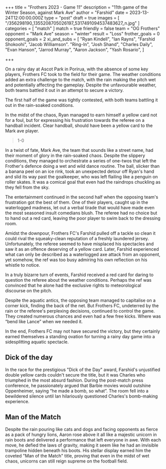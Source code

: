 
+++
title = "Frothers 2023 - Game 11"
description = "11th game of the Winter Season, against Mark Ave"
author = "Farshid"
date = 2023-13-24T12:00:00.000Z
type = "post"
draft = true
images = [ "/356298190_1355208705026197_5317491094537483627_n.jpg" ]
categories = [ "match" ]
match = true
friendly = false
team = "OG Frothers"
opponent = "Mark Ave"
season = "winter"
result = "Loss"
frother_goals = 0
opponent_goals = 2
xi_and_subs = [
  "Ryan Kindell",
  "Ian Rayns",
  "Farshid Shokoohi",
  "Jacob Williamson".
  "Ring-In",
  "Josh Shand",
  "Charles Daily",
  "Evan Hanson",
  "Jarrod Murray",
  "Aaron Jackson",
  "Yash Rosario",
]

+++

On a rainy day at Ascot Park in Porirua, with the absence of  some key players, Frothers FC took to the field for their game. The weather conditions added an extra challenge to the match, with the rain making the pitch wet and potentially affecting the gameplay. Despite the unfavourable weather, both teams battled it out in an attempt to secure a victory.


The first half of the game was tightly contested, with both teams battling it out in the rain-soaked conditions. 

In the midst of the chaos, Ryan managed to earn himself a yellow card not for a foul, but for expressing his frustration towards the referee on a handball incident. Clear handball, should have been a yellow card to the Mark ave player.

> 1-0

In a twist of fate, Mark Ave, the team that sounds like a street name, had their moment of glory in the rain-soaked chaos. Despite the slippery conditions, they managed to orchestrate a series of one-twos that left the Frother's defence doing a wet and wild dance routine. The ball, slicker than a banana peel on an ice rink, took an unexpected detour off Ryan's hand and slid its way past the goalkeeper, who was left flailing like a penguin on roller skates. It was a comical goal that even had the raindrops chuckling as they fell from the sky. 


The entertainment continued in the second half when the opposing team's frustration got the best of them. One of their players, caught up in the waterlogged madness, let out a verbal tirade that would have made even the most seasoned insult comedians blush. The referee had no choice but to hand out a red card, leaving the poor player to swim back to the dressing room.


Amidst the downpour, Frothers FC's Farshid pulled off a tackle so clean it could rival the squeaky-clean reputation of a freshly laundered jersey. Unfortunately, the referee seemed to have misplaced his spectacles and saw it as an offence deserving of a yellow card. Later, Farshid experienced what can only be described as a waterlogged axe attack from an opponent, yet somehow, the ref was too busy admiring his own reflection on his whistle to notice.

In a truly bizarre turn of events, Farshid received a red card for daring to question the referee about the weather conditions. Perhaps the ref was convinced that he alone had the exclusive rights to meteorological discourse on the pitch.


Despite the aquatic antics, the opposing team managed to capitalise on a corner kick, finding the back of the net. But Frothers FC, undeterred by the rain or the referee's perplexing decisions, continued to control the game. They created numerous chances and even had a few free kicks. Where was “bend like Lance” when we needed it.


In the end, Frothers FC may not have secured the victory, but they certainly earned themselves a standing ovation for turning a rainy day game into a sidesplitting aquatic spectacle. 


## Dick of the day

In the race for the prestigious "Dick of the Day" award, Farshid's unjustified double yellow cards couldn't secure the title, but it was Charles who triumphed in the most absurd fashion. During the post-match press conference, he passionately argued that Barbie movies would outshine Oppenheimer, saying “he made a bomb, so what”. The room fell into a bewildered silence until Ian hilariously questioned Charles's bomb-making experience. 

## Man of the Match

Despite the rain pouring like cats and dogs and facing opponents as fierce as a pack of hungry lions, Aaron rose above it all like a majestic unicorn in rain boots and delivered a performance that left everyone in awe. With each move, he defied the laws of gravity, making it seem like he had an invisible trampoline hidden beneath his boots. His stellar display earned him the coveted "Man of the Match" title, proving that even in the midst of wet chaos, unicorns can still reign supreme on the football field.
